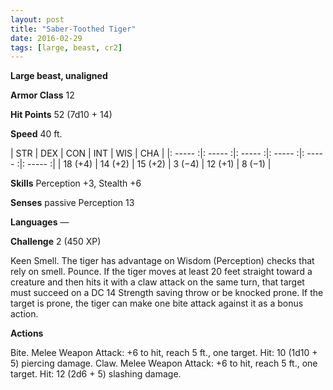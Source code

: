 ```yaml
---
layout: post
title: "Saber-Toothed Tiger"
date: 2016-02-29
tags: [large, beast, cr2]
---
```


**Large beast, unaligned**

**Armor Class** 12

**Hit Points** 52 (7d10 + 14)

**Speed** 40 ft.

|   STR   |   DEX   |   CON   |   INT   |   WIS   |   CHA   |
|: ----- :|: ----- :|: ----- :|: ----- :|: ----- :|: ----- :|
| 18 (+4) | 14 (+2) | 15 (+2) | 3 (−4) | 12 (+1) | 8 (−1) |

**Skills** Perception +3, Stealth +6 

**Senses** passive Perception 13 

**Languages** — 

**Challenge** 2 (450 XP)

Keen Smell. The tiger has advantage on Wisdom (Perception) checks that rely on smell. Pounce. If the tiger moves at least 20 feet straight toward a creature and then hits it with a claw attack on the same turn, that target must succeed on a DC 14 Strength saving throw or be knocked prone. If the target is prone, the tiger can make one bite attack against it as a bonus action. 

**Actions**

Bite. Melee Weapon Attack: +6 to hit, reach 5 ft., one target. Hit: 10 (1d10 + 5) piercing damage. Claw. Melee Weapon Attack: +6 to hit, reach 5 ft., one target. Hit: 12 (2d6 + 5) slashing damage.